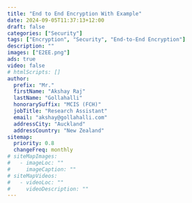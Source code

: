 ```yaml
---
title: "End to End Encryption With Example"
date: 2024-09-05T11:37:13+12:00
draft: false
categories: ["Security"]
tags: ["Encryption", "Security", "End-to-End Encryption"]
description: ""
images: ["E2EE.png"]
ads: true
video: false
# htmlScripts: []
author:
  prefix: "Mr."
  firstName: "Akshay Raj"
  lastName: "Gollahalli"
  honorarySuffix: "MCIS (FCH)"
  jobTitle: "Research Assistant"
  email: "akshay@gollahalli.com"
  addressCity: "Auckland"
  addressCountry: "New Zealand"
sitemap:
  priority: 0.8
  changeFreq: monthly
# siteMapImages:
#   - imageLoc: ""
#     imageCaption: ""
# siteMapVideos:
#   - videoLoc: ""
#     videoDescription: ""
---
```


<!--adsense-->


